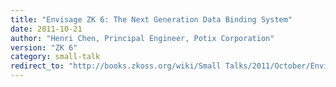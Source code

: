 ```yaml
---
title: "Envisage ZK 6: The Next Generation Data Binding System"
date: 2011-10-21
author: "Henri Chen, Principal Engineer, Potix Corporation"
version: "ZK 6"
category: small-talk
redirect_to: "http://books.zkoss.org/wiki/Small Talks/2011/October/Envisage ZK 6: The Next Generation Data Binding System"
---
```

